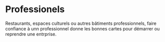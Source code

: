 # Professionels

Restaurants, espaces culturels ou autres bâtiments professionnels, faire confiance à unn professionnel donne les bonnes cartes pour démarrer ou reprendre une entrprise.